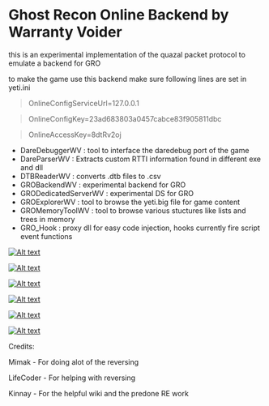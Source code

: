 # Ghost Recon Online Backend by Warranty Voider

this is an experimental implementation of the quazal packet protocol to emulate a backend for GRO

to make the game use this backend make sure following lines are set in yeti.ini

> OnlineConfigServiceUrl=127.0.0.1

> OnlineConfigKey=23ad683803a0457cabce83f905811dbc

> OnlineAccessKey=8dtRv2oj

- DareDebuggerWV : tool to interface the daredebug port of the game
- DareParserWV : Extracts custom RTTI information found in different exe and dll
- DTBReaderWV : converts .dtb files to .csv
- GROBackendWV : experimental backend for GRO
- GRODedicatedServerWV : experimental DS for GRO
- GROExplorerWV : tool to browse the yeti.big file for game content
- GROMemoryToolWV : tool to browse various stuctures like lists and trees in memory
- GRO_Hook : proxy dll for easy code injection, hooks currently fire script event functions

[![Alt text](https://img.youtube.com/vi/7Gix54amKxk/0.jpg)](https://www.youtube.com/watch?v=7Gix54amKxk)


[![Alt text](https://img.youtube.com/vi/_MaOtB4U2RM/0.jpg)](https://www.youtube.com/watch?v=_MaOtB4U2RM)


[![Alt text](https://img.youtube.com/vi/TL2OUyEL0xw/0.jpg)](https://www.youtube.com/watch?v=TL2OUyEL0xw)


[![Alt text](https://img.youtube.com/vi/YsnXCel8Nso/0.jpg)](https://www.youtube.com/watch?v=YsnXCel8Nso)


[![Alt text](https://img.youtube.com/vi/3CwcyioQDR0/0.jpg)](https://www.youtube.com/watch?v=3CwcyioQDR0)


[![Alt text](https://img.youtube.com/vi/FMV0ZmOaO60/0.jpg)](https://www.youtube.com/watch?v=FMV0ZmOaO60)

Credits:

Mimak - For doing alot of the reversing

LifeCoder - For helping with reversing

Kinnay - For the helpful wiki and the predone RE work
